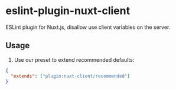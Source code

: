# eslint-plugin-nuxt-client

ESLint plugin for Nuxt.js, disallow use client variables on the server.

## Usage

1. Use our preset to extend recommended defaults:

```json
{
  "extends": ["plugin:nuxt-client/recommended"]
}
```
